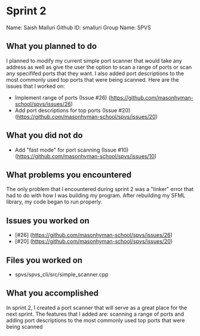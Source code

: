 # Sprint 2

Name: Saish Malluri 
Github ID: smalluri
Group Name: SPVS

## What you planned to do
I planned to modify my current simple port scanner that would take any address as well as give the user the option to scan a range of ports or scan any specififed ports that they want. I also added port descriptions to the most commonly used top ports that were being scanned. Here are the issues that I worked on:

- Implement range of ports (Issue #26) (https://github.com/masonhyman-school/spvs/issues/26)
- Add port descriptions for top ports (Issue #20) (https://github.com/masonhyman-school/spvs/issues/20)

## What you did not do
- Add "fast mode" for port scanning (Issue #10) (https://github.com/masonhyman-school/spvs/issues/10)

## What problems you encountered
The only problem that I encountered during sprint 2 was a "linker" error that had to do with how I was building my program. After rebuilding my SFML library, my code began to run properly.

## Issues you worked on
- [#26] (https://github.com/masonhyman-school/spvs/issues/26)
- [#20] (https://github.com/masonhyman-school/spvs/issues/20)

## Files you worked on
- spvs/spvs_cli/src/simple_scanner.cpp

## What you accomplished
In sprint 2, I created a port scanner that will serve as a great place for the next sprint. The features that I added are: scanning a range of ports and adding port descriptions to the most commonly used top ports that were being scanned
